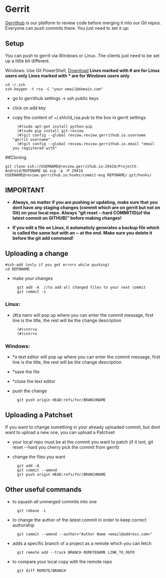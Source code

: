 # Gerrit

[Gerrithub](https://review.gerrithub.io/#/admin/projects/?filter=ProjectX) is our platform to review code before merging it into our Git repos. Everyone can push commits there. You just need to set it up:

## Setup

You can push to gerrit via Windows or Linux. The clients just need to be set up a little bit different.

Windows: Use Git PowerShell, [Download](https://windows.github.com/)
**Lines marked with # are for Linux users only**
**Lines marked with * are for Windows users only**

	cd ~/.ssh
	ssh-keygen -t rsa -C "your-email@domain.com"
* go to gerrithub settings → ssh public keys
* click on add key
* copy the content of ~/.shh/id_rsa.pub to the box in gerrit settings

		(#)sudo apt-get install python-pip
		(#)sudo pip install git-review
		(#)git config --global review.review.gerrithub.io.username "gerrit username"
		(#)git config --global review.review.gerrithub.io.email "email you registered with"

##Cloning

	git clone ssh://USERNAME@review.gerrithub.io:29418/ProjectX-Android/REPONAME && scp -p -P 29418 USERNAME@review.gerrithub.io:hooks/commit-msg REPONAME/.git/hooks/

## **IMPORTANT**

* **Always, no matter if you are pushing or updating, make sure that you dont have any staging changes (commit which are on gerrit but not on Git) on your local repo. Always “git reset --hard COMMITID(of the latest commit on GITHUB)” before making changes!**

* **If you edit a file on Linux, it automaticly generates a backup file which is called the same but with an ~ at the end. Make sure you delete it before the git add command!**

## Uploading a change

	#ssh-add (only if you get errors while pushing)
	cd REPONAME
* make your changes

		git add -A  //to add all changed files to your next commit
		git commit -s

### Linux:
* (#)a nano will pop up where you can enter the commit message, first line is the title, the rest will be the change description

		(#)cntr+o
		(#)cntr+x

### Windows:
* *a text editor will pop up where you can enter the commit message, first line is the title, the rest will be the change description
* *save the file
* *close the text editor

* push the change

		git push origin HEAD:refs/for/BRANCHNAME

## Uploading a Patchset

If you want to change something in your already uploaded commit, but dont want to upload a new one, you can upload a Patchset

* your local repo must be at the commit you want to patch (if it isnt, git reset --hard you cherry pick the commit from gerrit)
* change the files you want

		git add -A
		git commit --amend
		git push origin HEAD:refs/for/BRANCHNAME

## Other useful commands

* to squash all unmerged commits into one

		git rebase -i 

* to change the author of the latest commit in order to keep correct authorship

		git commit --amend --author="Author Name <email@address.com>" 

* adds a specific branch of a project as a remote which you can fetch 

		git remote add --track BRANCH REMOTENAME LINK_TO_REPO 

* to compare your local copy with the remote repo

		git diff REMOTE/BRANCH
